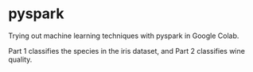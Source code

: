 # pyspark

Trying out machine learning techniques with pyspark in Google Colab.

Part 1 classifies the species in the iris dataset, and Part 2 classifies wine quality.
